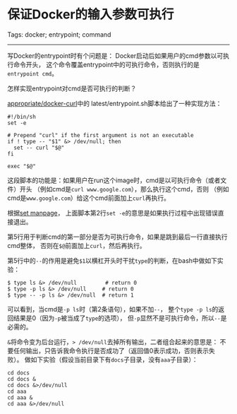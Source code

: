 # 保证Docker的输入参数可执行
Tags: docker; entrypoint; command

------

写Docker的entrypoint时有个问题是：
Docker启动后如果用户的cmd参数以可执行命令开头，
这个命令覆盖entrypoint中的可执行命令，否则执行的是`entrypoint cmd`。

怎样实现entrypoint对cmd是否可执行的判断？

[appropriate/docker-curl](https://github.com/appropriate/docker-curl)中的
latest/entrypoint.sh脚本给出了一种实现方法：

```
#!/bin/sh
set -e

# Prepend "curl" if the first argument is not an executable
if ! type -- "$1" &> /dev/null; then
  set -- curl "$@"
fi

exec "$@"
```

这段脚本的功能是：如果用户在run这个image时，cmd是以可执行命令（或者文件）开头
（例如cmd是`curl www.google.com`），那么执行这个cmd，否则
（例如cmd是`www.google.com`）给这个cmd前面加上`curl`再执行。

根据[set manpage](http://linuxcommand.org/lc3_man_pages/seth.html)，
上面脚本第2行`set -e`的意思是如果执行过程中出现错误直接退出。

第5行用于判断cmd的第一部分是否为可执行命令，如果是跳到最后一行直接执行cmd整体，
否则在`$@`前面加上`curl`，然后再执行。

第5行中的`--`的作用是避免`$1`以横杠开头时干扰`type`的判断，在bash中做如下实验：

```
$ type ls &> /dev/null         # return 0
$ type -p ls &> /dev/null     # return 0
$ type -- -p ls &> /dev/null  # return 1
```

可以看到，当cmd是`-p ls`时（第2条语句），如果不加`--`，
整个`type -p ls`的返回结果是0（因为`-p`被当成了`type`的选项），
但`-p`显然不是可执行命令，所以`--`是必需的。

`&`将命令变为后台运行，`> /dev/null`去掉所有输出，二者组合起来的意思是：
不要任何输出，只告诉我命令执行是否成功了（返回值0表示成功，否则表示失败）。
做如下实验（假设当前目录下有`docs`子目录，没有`aaa`子目录）：

```
cd docs
cd docs &
cd docs &>/dev/null
cd aaa
cd aaa &
cd aaa &>/dev/null
```
